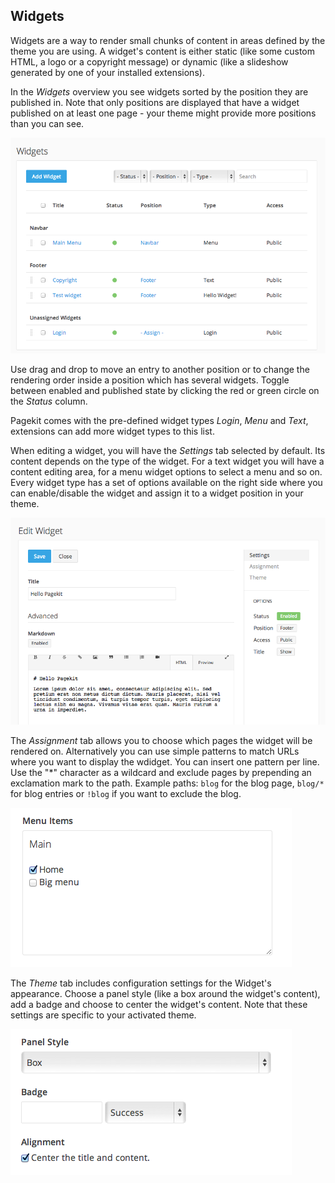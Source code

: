 ## Widgets

Widgets are a way to render small chunks of content in areas defined by the theme you are using. A widget's content is either static (like some custom HTML, a logo or a copyright message) or dynamic (like a slideshow generated by one of your installed extensions).

In the *Widgets* overview you see widgets sorted by the position they are published in. Note that only positions are displayed that have a widget published on at least one page - your theme might provide more positions than you can see.

![widgets overview](/images/widgets-overview.png)

Use drag and drop to move an entry to another position or to change the rendering order inside a position which has several widgets. Toggle between enabled and published state by clicking the red or green circle on the *Status* column.

Pagekit comes with the pre-defined widget types *Login*, *Menu* and *Text*, extensions can add more widget types to this list.

When editing a widget, you will have the *Settings* tab selected by default. Its content depends on the type of the widget. For a text widget you will have a content editing area, for a menu widget options to select a menu and so on.
Every widget type has a set of options available on the right side where you can enable/disable the widget and assign it to a widget position in your theme.

![Edit a widget](/images/widgets-edit.png)

The *Assignment* tab allows you to choose which pages the widget will be rendered on. Alternatively you can use simple patterns to match URLs where you want to display the wdidget. You can insert one pattern per line. Use the "\*" character as a wildcard and exclude pages by prepending an exclamation mark to the path. Example paths: `blog` for the blog page, `blog/*` for blog entries or `!blog` if you want to exclude the blog.

![Widget menu assignment](/images/widgets-assignment.png)

The *Theme* tab includes configuration settings for the Widget's appearance. Choose a panel style (like a box around the widget's content), add a badge and choose to center the widget's content. Note that these settings are specific to your activated theme.

![Widget theme settings](/images/widgets-theme.png)
